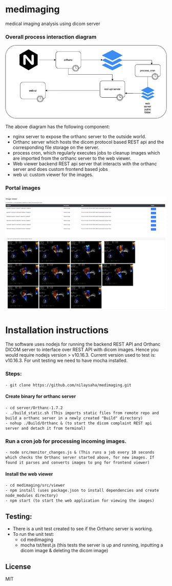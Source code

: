 # medimaging
medical imaging analysis using dicom server

### Overall process interaction diagram
![Alt text](images/deepc.ai.png?raw=true "Process interaction diagram")

The above diagram has the following component:
 - nginx server to expose the orthanc server to the outside world.
 - Orthanc server which hosts the dicom protocol based REST api and the corresponding file storage on the server.
 - process cron, which regularly executes jobs to cleanup images which are imported from the orthanc server to the web viewer.
 - Web viewer backend REST api server that interacts with the orthanc server and does custom frontend based jobs
 - web ui: custom viewer for the images.

### Portal images
![Alt text](images/imagelist_portal.png?raw=true "Image list portal")
![Alt text](images/imageDetails_portal.png?raw=true "Image details(One image dcm = multiple png files")


# Installation instructions
The software uses nodejs for running the backend REST API and Orthanc DICOM server to interface over REST API with dicom images.
Hence you would require nodejs version > v10.16.3. Current version used to test is: v10.16.3. For unit testing we need to have mocha installed.

### Steps:
    - git clone https://github.com/nilaysaha/medimaging.git

#### Create binary for orthanc server
    - cd server/Orthanc-1.7.2
    - ./build_static.sh (This imports static files from remote repo and build a orthanc server in a newly created "Build" directory)
    - nohup ./Build/Orthanc & (to start the dicom complaint REST api server and detach it from terminal)

### Run a cron job for processing incoming images.
    - node src/monitor_changes.js & (This runs a job every 10 seconds which checks the Orthanc server started above, for new images. If found it parses and converts images to png for frontend viewer)


#### Install the web viewer
    - cd medimaging/src/viewer
    - npm install (uses package.json to install dependencies and create node_modules directory)
    - npm start (to start the web application for viewing the images)


## Testing:
   - There is a unit test created to see if the Orthanc server is working. 
   - To run the unit test:
     - cd medimaging
     - mocha tst/test.js  (this tests the server is up and running, inputting a dicom image & deleting the dicom image)


License
----
MIT
